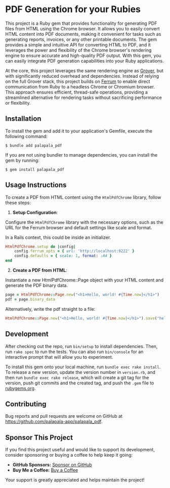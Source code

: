 # PDF Generation for your Rubies

This project is a Ruby gem that provides functionality for generating PDF files from HTML using the Chrome browser. It allows you to easily convert HTML content into PDF documents, making it convenient for tasks such as generating reports, invoices, or any other printable documents. The gem provides a simple and intuitive API for converting HTML to PDF, and it leverages the power and flexibility of the Chrome browser's rendering engine to ensure accurate and high-quality PDF output. With this gem, you can easily integrate PDF generation capabilities into your Ruby applications.

At the core, this project leverages the same rendering engine as [Grover](https://github.com/Studiosity/grover), but with significantly reduced overhead and dependencies. Instead of relying on the full Grover stack, this project builds on [Ferrum](https://github.com/rubycdp/ferrum) to enable direct communication from Ruby to a headless Chrome or Chromium browser. This approach ensures efficient, thread-safe operations, providing a streamlined alternative for rendering tasks without sacrificing performance or flexibility.

## Installation

To install the gem and add it to your application's Gemfile, execute the following command:

```
$ bundle add palapala_pdf
```

If you are not using bundler to manage dependencies, you can install the gem by running:

```
$ gem install palapala_pdf
```

## Usage Instructions

To create a PDF from HTML content using the `HtmlPdfChrome` library, follow these steps:

1. **Setup Configuration**:

Configure the `HtmlPdfChrome` library with the necessary options, such as the URL for the Ferrum browser and default settings like scale and format.

In a Rails context, this could be inside an initializer.

```ruby
HtmlPdfChrome.setup do |config|
    config.ferrum_opts = { url: 'http://localhost:9222' }
    config.defaults = { scale: 1, format: :A4 }
end
```

2. **Create a PDF from HTML**:

Instantiate a new HtmlPdfChrome::Page object with your HTML content and generate the PDF binary data.

```ruby
page = HtmlPdfChrome::Page.new("<h1>Hello, world! #{Time.now}</h1>")
pdf = page.binary_data
```

Alternatively, write the pdf straight to a file:

```ruby
HtmlPdfChrome::Page.new("<h1>Hello, world! #{Time.now}</h1>").save("hello.pdf")
```

## Development

After checking out the repo, run `bin/setup` to install dependencies. Then, run `rake spec` to run the tests. You can also run `bin/console` for an interactive prompt that will allow you to experiment.

To install this gem onto your local machine, run `bundle exec rake install`. To release a new version, update the version number in `version.rb`, and then run `bundle exec rake release`, which will create a git tag for the version, push git commits and the created tag, and push the `.gem` file to [rubygems.org](https://rubygems.org).

## Contributing

Bug reports and pull requests are welcome on GitHub at https://github.com/palapala-app/palapala_pdf.

## Sponsor This Project

If you find this project useful and would like to support its development, consider sponsoring or buying a coffee to help keep it going:

- **GitHub Sponsors:** [Sponsor on GitHub](https://github.com/sponsors/koenhandekyn)
- **Buy Me a Coffee:** [Buy a Coffee](https://buymeacoffee.com/koenhandekyn)

Your support is greatly appreciated and helps maintain the project!

